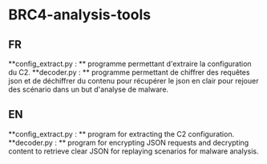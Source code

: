 # BRC4-analysis-tools
## FR 
**config_extract.py : ** programme permettant d'extraire la configuration du C2. 
**decoder.py : ** programme permettant de chiffrer des requêtes json et de déchiffrer du contenu pour récupérer le json en clair pour rejouer des scénario dans un but d'analyse de malware. 

## EN 
**config_extract.py : ** program for extracting the C2 configuration. 
**decoder.py : ** program for encrypting JSON requests and decrypting content to retrieve clear JSON for replaying scenarios for malware analysis. 
